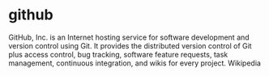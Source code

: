 # github
GitHub, Inc. is an Internet hosting service for software development and version control using Git. It provides the distributed version control of Git plus access control, bug tracking, software feature requests, task management, continuous integration, and wikis for every project. Wikipedia
